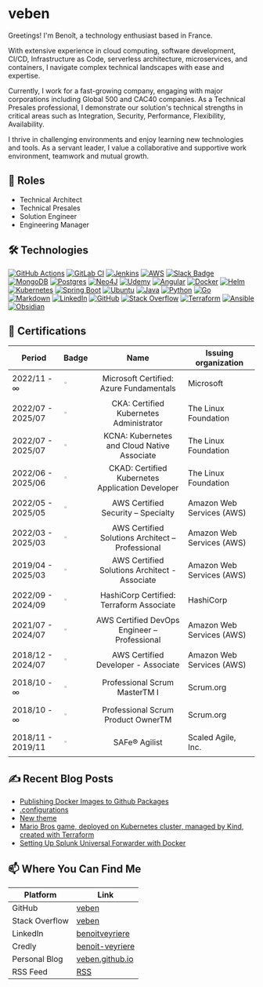 # veben

Greetings! I'm Benoît, a technology enthusiast based in France.

With extensive experience in cloud computing, software development, CI/CD, Infrastructure as Code, serverless architecture, microservices, and containers, I navigate complex technical landscapes with ease and expertise.

Currently, I work for a fast-growing company, engaging with major corporations including Global 500 and CAC40 companies. As a Technical Presales professional, I demonstrate our solution's technical strengths in critical areas such as Integration, Security, Performance, Flexibility, Availability.

I thrive in challenging environments and enjoy learning new technologies and tools. As a servant leader, I value a collaborative and supportive work environment, teamwork and mutual growth.

## 🧢 Roles

- Technical Architect
- Technical Presales
- Solution Engineer
- Engineering Manager

## 🛠️ Technologies

[![GitHub Actions](https://img.shields.io/badge/GitHub_Actions-2088FF?logo=github-actions&logoColor=black)](#) [![GitLab CI](https://img.shields.io/badge/GitLab%20CI-FC6D26?logo=gitlab&logoColor=fff)](#) [![Jenkins](https://img.shields.io/badge/Jenkins-D24939?logo=jenkins&logoColor=black)](#) [![AWS](https://img.shields.io/badge/AWS-%23FF9900.svg?logo=amazon-web-services&logoColor=black)](#) [![Slack Badge](https://img.shields.io/badge/Slack-4A154B?logo=slack&logoColor=fff)](#) [![MongoDB](https://img.shields.io/badge/MongoDB-%234ea94b.svg?logo=mongodb&logoColor=white)](#) [![Postgres](https://img.shields.io/badge/Postgres-%23316192.svg?logo=postgresql&logoColor=white)](#) [![Neo4J](https://img.shields.io/badge/Neo4j-008CC1?logo=neo4j&logoColor=white)](#) [![Udemy](https://img.shields.io/badge/Udemy-A435F0?logo=udemy&logoColor=fff)](#) [![Angular](https://img.shields.io/badge/Angular-%23DD0031.svg?logo=angular&logoColor=white)](#) [![Docker](https://img.shields.io/badge/Docker-2496ED?logo=docker&logoColor=fff)](#) [![Helm](https://img.shields.io/badge/Helm-0F1689?logo=helm&logoColor=fff)](#) [![Kubernetes](https://img.shields.io/badge/Kubernetes-326CE5?logo=kubernetes&logoColor=fff)](#) [![Spring Boot](https://img.shields.io/badge/Spring%20Boot-6DB33F?logo=springboot&logoColor=fff)](#) [![Ubuntu](https://img.shields.io/badge/Ubuntu-E95420?logo=ubuntu&logoColor=white)](#) [![Java](https://img.shields.io/badge/Java-%23ED8B00.svg?logo=coffeescript&logoColor=white)](#) [![Python](https://img.shields.io/badge/Python-FFD43B?logo=python&logoColor=black)](#) [![Go](https://img.shields.io/badge/Go-%2300ADD8.svg?&logo=go&logoColor=white)](#) [![Markdown](https://img.shields.io/badge/Markdown-%23000000.svg?logo=markdown&logoColor=white)](#) [![LinkedIn](https://img.shields.io/badge/Linkedin-%230077B5.svg?logo=linkedin&logoColor=white)](#) [![GitHub](https://img.shields.io/badge/GitHub-%23121011.svg?logo=github&logoColor=white)](#) [![Stack Overflow](https://img.shields.io/badge/-StackOverflow-FE7A16?logo=stack-overflow&logoColor=white)](#) [![Terraform](https://img.shields.io/badge/-Terraform-%235835CC?logo=terraform&logoColor=white)](#) [![Ansible](https://img.shields.io/badge/-Ansible-%23000000?logo=ansible&logoColor=white)](#) [![Obsidian](https://img.shields.io/badge/Obsidian-483699?logo=obsidian&logoColor=white)](#)

## 🎀 Certifications
| Period            |                                                                                                                                                                             Badge                                                                                                                                                                              |                       Name                       |   Issuing organization    |
| ----------------- | :------------------------------------------------------------------------------------------------------------------------------------------------------------------------------------------------------------------------------------------------------------------------------------------------------------------------------------------------------------: | :----------------------------------------------: | ------------------------- |
| 2022/11 - ∞       |                                                                                   <div style="display: flex; align-items: center; height: 50px;"><img src="https://images.credly.com/size/680x680/images/be8fcaeb-c769-4858-b567-ffaaa73ce8cf/image.png" width="15%"></div>                                                                                    | Microsoft Certified: Azure Fundamentals          | Microsoft                 |
| 2022/07 - 2025/07 |                                                                         <div style="display: flex; align-items: center; height: 50px;"><img src="https://images.credly.com/size/680x680/images/8b8ed108-e77d-4396-ac59-2504583b9d54/cka_from_cncfsite__281_29.png" width="15%"></div>                                                                          | CKA: Certified Kubernetes Administrator          | The Linux Foundation      |
| 2022/07 - 2025/07 |                                                                                 <div style="display: flex; align-items: center; height: 50px;"><img src="https://images.credly.com/size/680x680/images/f28f1d88-428a-47f6-95b5-7da1dd6c1000/KCNA_badge.png" width="15%"></div>                                                                                 | KCNA: Kubernetes and Cloud Native Associate      | The Linux Foundation      |
| 2022/06 - 2025/06 |                                                                                      <div style="display: flex; align-items: center; height: 50px;"><img src="https://images.credly.com/size/680x680/images/cc8adc83-1dc6-4d57-8e20-22171247e052/blob" width="15%"></div>                                                                                      | CKAD: Certified Kubernetes Application Developer | The Linux Foundation      |
| 2022/05 - 2025/05 |                                                                                   <div style="display: flex; align-items: center; height: 50px;"><img src="https://images.credly.com/size/680x680/images/53acdae5-d69f-4dda-b650-d02ed7a50dd7/image.png" width="15%"></div>                                                                                    | AWS Certified Security – Specialty               | Amazon Web Services (AWS) |
| 2022/03 - 2025/03 |                                                                                   <div style="display: flex; align-items: center; height: 50px;"><img src="https://images.credly.com/size/680x680/images/2d84e428-9078-49b6-a804-13c15383d0de/image.png" width="15%"></div>                                                                                    | AWS Certified Solutions Architect – Professional | Amazon Web Services (AWS) |
| 2019/04 - 2025/03 |                                                                                   <div style="display: flex; align-items: center; height: 50px;"><img src="https://images.credly.com/size/680x680/images/0e284c3f-5164-4b21-8660-0d84737941bc/image.png" width="15%"></div>                                                                                    | AWS Certified Solutions Architect - Associate    | Amazon Web Services (AWS) |
| 2022/09 - 2024/09 |                                                                                   <div style="display: flex; align-items: center; height: 50px;"><img src="https://images.credly.com/size/680x680/images/99289602-861e-4929-8277-773e63a2fa6f/image.png" width="15%"></div>                                                                                    | HashiCorp Certified: Terraform Associate         | HashiCorp                 |
| 2021/07 - 2024/07 |                                                                                   <div style="display: flex; align-items: center; height: 50px;"><img src="https://images.credly.com/size/680x680/images/bd31ef42-d460-493e-8503-39592aaf0458/image.png" width="15%"></div>                                                                                    | AWS Certified DevOps Engineer – Professional     | Amazon Web Services (AWS) |
| 2018/12 - 2024/07 |                                                                                   <div style="display: flex; align-items: center; height: 50px;"><img src="https://images.credly.com/size/680x680/images/b9feab85-1a43-4f6c-99a5-631b88d5461b/image.png" width="15%"></div>                                                                                    | AWS Certified Developer - Associate              | Amazon Web Services (AWS) |
| 2018/10 - ∞       |                                                                                   <div style="display: flex; align-items: center; height: 50px;"><img src="https://images.credly.com/size/680x680/images/a2790314-008a-4c3d-9553-f5e84eb359ba/image.png" width="15%"></div>                                                                                    | Professional Scrum MasterTM I                    | Scrum.org                 |
| 2018/10 - ∞       |                                                                                   <div style="display: flex; align-items: center; height: 50px;"><img src="https://images.credly.com/size/680x680/images/591762c5-fae7-49c6-b326-e1756979928d/image.png" width="15%"></div>                                                                                    | Professional Scrum Product OwnerTM               | Scrum.org                 |
| 2018/11 - 2019/11 | <div style="display: flex; align-items: center; height: 50px;"><img src="https://external-content.duckduckgo.com/iu/?u=https%3A%2F%2Facclaim-production-app.s3.amazonaws.com%2Fimages%2F8520da4f-b343-41f7-9b0a-f032dccaa113%2Fsa%252Bbadge.png&f=1&nofb=1&ipt=12266d7490bb65e789cfd90589f233f2f230a079c538f57193c2659b1bcb98a6&ipo=images" width="15%"></div> | SAFe® Agilist                                    | Scaled Agile, Inc.        |

## ✍️ Recent Blog Posts

<!-- BLOG-POST-LIST:START -->
- [Publishing Docker Images to Github Packages](https://veben.github.io/docker-images-github-packages/)
- [.configurations](https://veben.github.io/configurations/)
- [New theme](https://veben.github.io/new-theme/)
- [Mario Bros game, deployed on Kubernetes cluster, managed by Kind, created with Terraform](https://veben.github.io/mario-tf-kind/)
- [Setting Up Splunk Universal Forwarder with Docker](https://veben.github.io/splunk-uf/)
<!-- BLOG-POST-LIST:END -->

## 📫 Where You Can Find Me

| Platform         | Link                                                                 |
|------------------|----------------------------------------------------------------------|
| GitHub           | [veben](https://github.com/veben)                                    |
| Stack Overflow   | [veben](https://stackoverflow.com/users/8718377/veben)               |
| LinkedIn         | [benoitveyriere](https://www.linkedin.com/in/benoitveyriere/)        |
| Credly           | [benoit-veyriere](https://www.credly.com/users/benoit-veyriere)      |
| Personal Blog    | [veben.github.io](https://veben.github.io/)                          |
| RSS Feed         | [RSS](https://veben.github.io/feed.xml)                              |